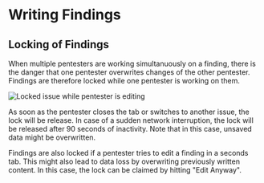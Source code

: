 # Writing Findings

## Locking of Findings
When multiple pentesters are working simultanuously on a finding, there is the danger that one pentester overwrites changes of the other pentester.  
Findings are therefore locked while one pentester is working on them.

![Locked issue while pentester is editing](/images/john-is-editing.png)

As soon as the pentester closes the tab or switches to another issue, the lock will be release. In case of a sudden network interruption, the lock will be released after 90 seconds of inactivity. Note that in this case, unsaved data might be overwritten.

Findings are also locked if a pentester tries to edit a finding in a seconds tab. This might also lead to data loss by overwriting previously written content. In this case, the lock can be claimed by hitting "Edit Anyway".
